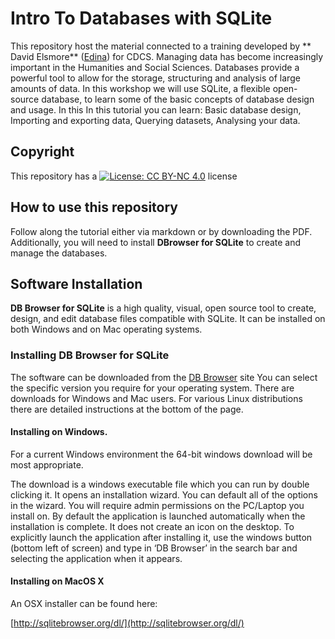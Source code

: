 # Intro To Databases with SQLite

This repository host the material connected to a training developed by ** David Elsmore** ([Edina](https://edina.ac.uk/)) for CDCS. 
Managing data has become increasingly important in the Humanities and Social Sciences. 
Databases provide a powerful tool to allow for the storage, structuring and analysis of large amounts of data. In this workshop we will use SQLite, a flexible open-source database, to learn some of the basic concepts of database design and usage. 
In this In this tutorial you can learn: Basic database design, Importing and exporting data, Querying datasets, Analysing your data.

## Copyright

This repository has a [![License: CC BY-NC 4.0](https://licensebuttons.net/l/by-nc/4.0/80x15.png)](https://creativecommons.org/licenses/by-nc/4.0/) license

## How to use this repository

Follow along the tutorial either via markdown or by downloading the PDF. Additionally, you will need to install **DBrowser for SQLite** to create and manage the databases.


## Software Installation

**DB Browser for SQLite**  is a high quality, visual, open source tool to create, design, and edit database files compatible with SQLite. It can be installed on both Windows and on Mac operating systems.

### Installing DB Browser for SQLite

The software can be downloaded from the  [DB Browser](http://sqlitebrowser.org/dl/)  site You can select the specific version you require for your operating system. There are downloads for Windows and Mac users. For various Linux distributions there are detailed instructions at the bottom of the page.

#### Installing on Windows.

For a current Windows environment the 64-bit windows download will be most appropriate.

The download is a windows executable file which you can run by double clicking it. It opens an installation wizard. You can default all of the options in the wizard. You will require admin permissions on the PC/Laptop you install on. By default the application is launched automatically when the installation is complete. It does not create an icon on the desktop. To explicitly launch the application after installing it, use the windows button (bottom left of screen) and type in ‘DB Browser’ in the search bar and selecting the application when it appears.

#### Installing on MacOS X

An OSX installer can be found here:

[http://sqlitebrowser.org/dl/](http://sqlitebrowser.org/dl/)
